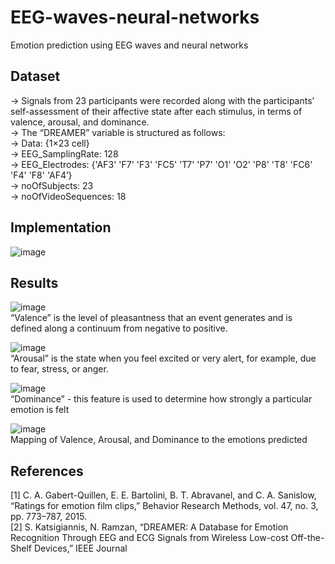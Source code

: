 # EEG-waves-neural-networks
Emotion prediction using EEG waves and neural networks

## Dataset
-> Signals from 23 participants were recorded along with the participants’ self-assessment of their affective state after each stimulus, in terms of valence, arousal, and dominance. <br/>
-> The “DREAMER” variable is structured as follows:<br/>
  -> Data: {1×23 cell}<br/>
  -> EEG_SamplingRate: 128<br/>
  -> EEG_Electrodes: {'AF3' 'F7' 'F3' 'FC5' 'T7' 'P7' 'O1' 'O2' 'P8' 'T8' 'FC6' 'F4' 'F8' 'AF4’}<br/>
  -> noOfSubjects: 23<br/>
  -> noOfVideoSequences: 18<br/>

## Implementation
![image](https://github.com/shrav-6/EEG-waves-neural-networks/assets/59273748/c2b155cc-4229-4141-b138-ce0662e903bf)

## Results

![image](https://github.com/shrav-6/EEG-waves-neural-networks/assets/59273748/2b6dbc9c-a7ce-43d7-9175-911b82fe0d1b)<br/>
“Valence” is the level of pleasantness that an event generates and is defined along a continuum from negative to positive.<br/>

![image](https://github.com/shrav-6/EEG-waves-neural-networks/assets/59273748/e65676f9-3a30-425e-bd07-5fa91073698d)<br/>
“Arousal” is the state when you feel excited or very alert, for example, due to fear, stress, or anger.<br/>

![image](https://github.com/shrav-6/EEG-waves-neural-networks/assets/59273748/242fc370-f3d9-4c3a-956f-e2ed2e0d6fea)<br/>
“Dominance” - this feature is used to determine how strongly a particular emotion is felt<br/>

![image](https://github.com/shrav-6/EEG-waves-neural-networks/assets/59273748/6b172c84-6751-4c09-b69f-3a8b6ce8b17d)<br/>
Mapping of Valence, Arousal, and Dominance to the emotions predicted<br/>

## References
[1] C. A. Gabert-Quillen, E. E. Bartolini, B. T. Abravanel, and C. A. Sanislow, “Ratings for emotion film clips,” Behavior Research Methods, vol. 47, no. 3, pp. 773–787, 2015.<br/>
[2] S. Katsigiannis, N. Ramzan, “DREAMER: A Database for Emotion Recognition Through EEG and ECG Signals from Wireless Low-cost Off-the-Shelf Devices,” IEEE Journal
